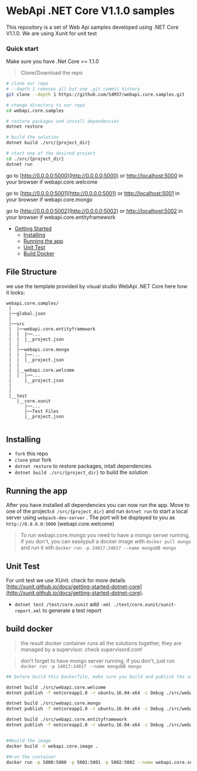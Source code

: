 # WebApi .NET Core V1.1.0 samples

This repository is a set of Web Api samples developed using .NET Core V1.1.0. We are using Xunit for unit test
### Quick start
Make sure you have .Net Core >= 1.1.0 
> Clone/Download the repo 

```bash
# clone our repo
# --depth 1 removes all but one .git commit history
git clone --depth 1 https://github.com/S4M37/webapi.core.samples.git

# change directory to our repo
cd webapi.core.samples

# restore packages and install dependencies
dotnet restore

# build the solution
dotnet build ./src/{project_dir}

# start one of the desired project
cd ./src/{project_dir}
dotnet run 

```
go to [http://0.0.0.0:5000](http://0.0.0.0:5000) or [http://localhost:5000](http://localhost:5000) in your browser if webapi.core.welcome

go to [http://0.0.0.0:5001](http://0.0.0.0:5001) or [http://localhost:5001](http://localhost:5001) in your browser if webapi.core.mongo

go to [http://0.0.0.0:5002](http://0.0.0.0:5002) or [http://localhost:5002](http://localhost:5002) in your browser if webapi.core.entityframework

* [Getting Started](#getting-started)
    * [Installing](#installing)
    * [Running the app](#running-the-app)
    * [Unit Test](#unit-test)
    * [Build Docker](#build-docker)

## File Structure
we use the template provided by visual studio WebApi .NET Core here how it looks:
```
webapi.core.samples/
 |                  
 |──global.json
 |
 |──src
 |  |──webapi.core.entityframework
 |  |  |──...
 |  |  |__project.json
 |  |
 |  |──webapi.core.mongo
 |  |  |──...
 |  |  |__project.json
 |  |
 |  |__webapi.core.welcome
 |  |  |──...
 |     |__project.json
 |    
 |
 |__test
    |__core.xunit
       |──...
       |──Test Files
       |__project.json
       
```

## Installing
* `fork` this repo
* `clone` your fork
* `dotnet restore` to restore packages, intall dependencies
* `dotnet build ./src/{project_dir}` to build the solution


## Running the app
After you have installed all dependencies you can now run the app. Move to one of the project`cd /src/{project_dir}` and run `dotnet run` to start a local server using `webpack-dev-server` . The port will be displayed to you as `http://0.0.0.0:5000` (webapi.core.welcome)
>To run webapi.core.mongo you need to have a mongo server running, if you don't, you can easilypull a docker image with `docker pull mongo` and run it wth `docker run -p 24017:24017 --name mongoDB mongo`

## Unit Test
For unit test we use XUnit. check for more details [http://xunit.github.io/docs/getting-started-dotnet-core](http://xunit.github.io/docs/getting-started-dotnet-core).
* `dotnet test /test/core.xunit` add `-xml ./test/core.xunit/xunit-report.xml` to generate a test report 


## build docker
> the result docker container runs all the solutions together, they are managed by a supervisor. check supervisord.conf

>don't forget to have mongo server running, if you don't, just run `docker run -p 24017:24017 --name mongoDB mongo `

```bash
## before build this Dockerfile, make sure you build and publish the solutions

dotnet build ./src/webapi.core.welcome
dotnet publish -f netcoreapp1.0 -r ubuntu.16.04-x64 -c Debug ./src/webapi.core.welcome

dotnet build ./src/webapi.core.mongo
dotnet publish -f netcoreapp1.0 -r ubuntu.16.04-x64 -c Debug ./src/webapi.core.mongo	

dotnet build ./src/webapi.core.entityframework
dotnet publish -f netcoreapp1.0 -r ubuntu.16.04-x64 -c Debug ./src/webapi.core.entityframework


##build the image
docker build -t webapi.core.image .

##run the container
docker run -p 5000:5000 -p 5001:5001 -p 5002:5002 --name webapi.core.server webapi.core.image
```
